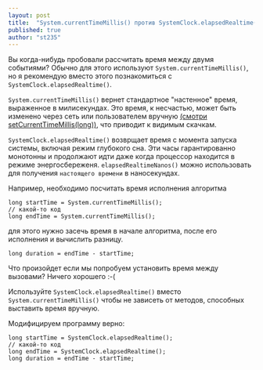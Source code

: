 ```yaml
---
layout: post
title:  "System.currentTimeMillis() против SystemClock.elapsedRealtime()"
published: true
author: "st235"
---
```


Вы когда-нибудь пробовали рассчитать время между двумя событиями? Обычно для этого используют `System.currentTimeMillis()`, но я рекомендую вместо этого познакомиться с `SystemClock.elapsedRealtime()`.

`System.currentTimeMillis()` вернет стандартное "настенное" время, выраженное в милисекундах. Это время, к несчастью, может быть изменено через сеть или пользователем вручную [(смотри setCurrentTimeMillis(long))](https://developer.android.com/reference/android/os/SystemClock.html#setCurrentTimeMillis(long)), что приводит к видимым скачкам.

`SystemClock.elapsedRealtime()` возврщает время с момента запуска системы, включая режим глубокого сна. Эти часы гарантированно монотонны и продолжают идти даже когда процессор находится в режиме энергосбереженя. `elapsedRealtimeNanos()` можно использовать для получения `настоящего времени` в наносекундах. 

Например, необходимо посчитать время исполнения алгоритма

```
long startTime = System.currentTimeMillis();
// какой-то код
long endTime = System.currentTimeMillis();
```

для этого нужно засечь время в начале алгоритма, после его исполнения и вычислить разницу.

```
long duration = endTime - startTime; 
```

Что произойдет если мы попробуем установить время между вызовами? Ничего хорошего :-(


Используйте `SystemClock.elapsedRealtime()` вместо `System.currentTimeMillis()` чтобы не зависеть от методов, способных выставить время вручную. 

Модифицируем программу верно:

```
long startTime = SystemClock.elapsedRealtime();
// какой-то код
long endTime = SystemClock.elapsedRealtime();
long duration = endTime - startTime;
```
